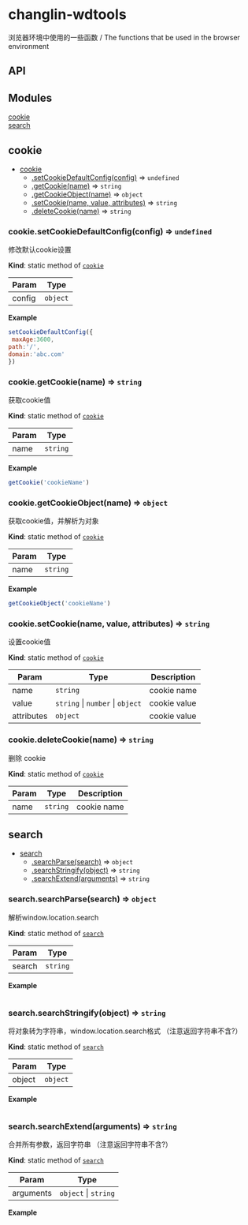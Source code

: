 
# changlin-wdtools
浏览器环境中使用的一些函数    / The  functions that be used in the browser environment

## API
## Modules

<dl>
<dt><a href="#module_cookie">cookie</a></dt>
<dd></dd>
<dt><a href="#module_search">search</a></dt>
<dd></dd>
</dl>

<a name="module_cookie"></a>

## cookie

* [cookie](#module_cookie)
    * [.setCookieDefaultConfig(config)](#module_cookie.setCookieDefaultConfig) ⇒ <code>undefined</code>
    * [.getCookie(name)](#module_cookie.getCookie) ⇒ <code>string</code>
    * [.getCookieObject(name)](#module_cookie.getCookieObject) ⇒ <code>object</code>
    * [.setCookie(name, value, attributes)](#module_cookie.setCookie) ⇒ <code>string</code>
    * [.deleteCookie(name)](#module_cookie.deleteCookie) ⇒ <code>string</code>

<a name="module_cookie.setCookieDefaultConfig"></a>

### cookie.setCookieDefaultConfig(config) ⇒ <code>undefined</code>
修改默认cookie设置

**Kind**: static method of [<code>cookie</code>](#module_cookie)  

| Param | Type |
| --- | --- |
| config | <code>object</code> | 

**Example**  
```javascriptsetCookieDefaultConfig({ maxAge:3600,path:'/',domain:'abc.com'})```
<a name="module_cookie.getCookie"></a>

### cookie.getCookie(name) ⇒ <code>string</code>
获取cookie值

**Kind**: static method of [<code>cookie</code>](#module_cookie)  

| Param | Type |
| --- | --- |
| name | <code>string</code> | 

**Example**  
```javascriptgetCookie('cookieName')```
<a name="module_cookie.getCookieObject"></a>

### cookie.getCookieObject(name) ⇒ <code>object</code>
获取cookie值，并解析为对象

**Kind**: static method of [<code>cookie</code>](#module_cookie)  

| Param | Type |
| --- | --- |
| name | <code>string</code> | 

**Example**  
```javascriptgetCookieObject('cookieName')```
<a name="module_cookie.setCookie"></a>

### cookie.setCookie(name, value, attributes) ⇒ <code>string</code>
设置cookie值

**Kind**: static method of [<code>cookie</code>](#module_cookie)  

| Param | Type | Description |
| --- | --- | --- |
| name | <code>string</code> | cookie name |
| value | <code>string</code> \| <code>number</code> \| <code>object</code> | cookie value |
| attributes | <code>object</code> | cookie value |

<a name="module_cookie.deleteCookie"></a>

### cookie.deleteCookie(name) ⇒ <code>string</code>
删除 cookie

**Kind**: static method of [<code>cookie</code>](#module_cookie)  

| Param | Type | Description |
| --- | --- | --- |
| name | <code>string</code> | cookie name |

<a name="module_search"></a>

## search

* [search](#module_search)
    * [.searchParse(search)](#module_search.searchParse) ⇒ <code>object</code>
    * [.searchStringify(object)](#module_search.searchStringify) ⇒ <code>string</code>
    * [.searchExtend(arguments)](#module_search.searchExtend) ⇒ <code>string</code>

<a name="module_search.searchParse"></a>

### search.searchParse(search) ⇒ <code>object</code>
解析window.location.search

**Kind**: static method of [<code>search</code>](#module_search)  

| Param | Type |
| --- | --- |
| search | <code>string</code> | 

**Example**  
```javascript```
<a name="module_search.searchStringify"></a>

### search.searchStringify(object) ⇒ <code>string</code>
将对象转为字符串，window.location.search格式 （注意返回字符串不含?）

**Kind**: static method of [<code>search</code>](#module_search)  

| Param | Type |
| --- | --- |
| object | <code>object</code> | 

**Example**  
```javascript```
<a name="module_search.searchExtend"></a>

### search.searchExtend(arguments) ⇒ <code>string</code>
合并所有参数，返回字符串 （注意返回字符串不含?）

**Kind**: static method of [<code>search</code>](#module_search)  

| Param | Type |
| --- | --- |
| arguments | <code>object</code> \| <code>string</code> | 

**Example**  
```javascript```
